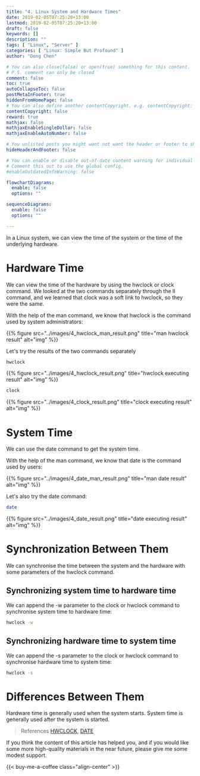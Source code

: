 ```yaml
---
title: "4. Linux System and Hardware Times"
date: 2019-02-05T07:25:20+13:00
lastmod: 2019-02-05T07:25:20+13:00
draft: false
keywords: []
description: ""
tags: [ "Linux", "Server" ]
categories: [ "Linux: Simple But Profound" ]
author: "Dong Chen"

# You can also close(false) or open(true) something for this content.
# P.S. comment can only be closed
comment: false
toc: true
autoCollapseToc: false
postMetaInFooter: true
hiddenFromHomePage: false
# You can also define another contentCopyright. e.g. contentCopyright: "This is another copyright."
contentCopyright: false
reward: true
mathjax: false
mathjaxEnableSingleDollar: false
mathjaxEnableAutoNumber: false

# You unlisted posts you might want not want the header or footer to show
hideHeaderAndFooter: false

# You can enable or disable out-of-date content warning for individual post.
# Comment this out to use the global config.
#enableOutdatedInfoWarning: false

flowchartDiagrams:
  enable: false
  options: ""

sequenceDiagrams: 
  enable: false
  options: ""

---
```


<!--more-->

In a Linux system, we can view the time of the system or the time of the underlying hardware.

# Hardware Time

We can view the time of the hardware by using the hwclock or clock command. We looked at the two commands separately through the ll command, and we learned that clock was a soft link to hwclock, so they were the same.

With the help of the man command, we know that hwclock is the command used by system administrators:

{{% figure src="../images/4_hwclock_man_result.png" title="man hwclock result" alt="img" %}}

Let's try the results of the two commands separately

```bash
hwclock
```

{{% figure src="../images/4_hwclock_result.png" title="hwclock executing result" alt="img" %}}

```bash
clock
```

{{% figure src="../images/4_clock_result.png" title="clock executing result" alt="img" %}}

# System Time

We can use the date command to get the system time.

With the help of the man command, we know that date is the command used by users:

{{% figure src="../images/4_date_man_result.png" title="man date result" alt="img" %}}

Let's also try the date command:

```bash
date
```

{{% figure src="../images/4_date_result.png" title="date executing result" alt="img" %}}

# Synchronization Between Them

We can synchronise the time between the system and the hardware with some parameters of the hwclock command.

## Synchronizing system time to hardware time

We can append the -w parameter to the clock or hwclock command to synchronise system time to hardware time:

```bash
hwclock -w
```

## Synchronizing hardware time to system time

We can append the -s parameter to the clock or hwclock command to synchronise hardware time to system time:

```bash
hwclock -s
```

# Differences Between Them

Hardware time is generally used when the system starts. System time is generally used after the system is started.

> References
> [HWCLOCK](http://man7.org/linux/man-pages/man8/hwclock.8.html),
> [DATE](http://man7.org/linux/man-pages/man1/date.1.html)

If you think the content of this article has helped you, and if you would like some more high-quality materials in the near future, please give me some modest support.

<!-- Buy Me a Coffee Button -->
{{< buy-me-a-coffee class="align-center" >}}
